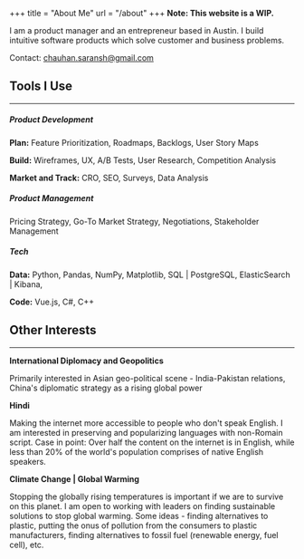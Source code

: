 +++
title = "About Me"
url = "/about"
+++
__Note: This website is a WIP.__

I am a product manager and an entrepreneur based in Austin. I build intuitive software products which solve customer and business problems.

Contact: [chauhan.saransh@gmail.com](mailto:chauhan.saransh@gmail.com)

## Tools I Use ##
---
##### Product Development #####
**Plan:** Feature Prioritization, Roadmaps, Backlogs, User Story Maps

**Build:** Wireframes, UX, A/B Tests, User Research, Competition Analysis

**Market and Track:** CRO, SEO, Surveys, Data Analysis

##### Product Management #####
Pricing Strategy, Go-To Market Strategy, Negotiations, Stakeholder Management

##### Tech #####
**Data:** Python, Pandas, NumPy, Matplotlib, SQL | PostgreSQL, ElasticSearch | Kibana, 

**Code:** Vue.js, C#, C++

## Other Interests ##
---
**International Diplomacy and Geopolitics**

Primarily interested in Asian geo-political scene - India-Pakistan relations, China's diplomatic strategy as a rising global power

**Hindi**

Making the internet more accessible to people who don't speak English. I am interested in preserving and popularizing languages with non-Romain script. Case in point: Over half the content on the internet is in English, while less than 20% of the world's population comprises of native English speakers.

**Climate Change | Global Warming**

Stopping the globally rising temperatures is important if we are to survive on this planet. I am open to working with leaders on finding sustainable solutions to stop global warming. Some ideas - finding alternatives to plastic, putting the onus of pollution from the consumers to plastic manufacturers, finding alternatives to fossil fuel (renewable energy, fuel cell), etc.
